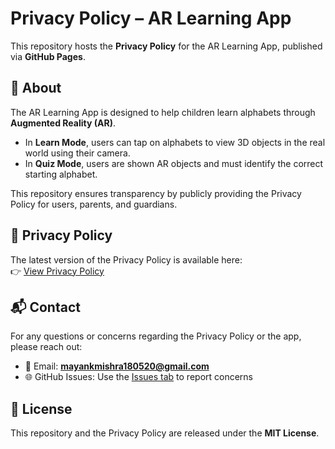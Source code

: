 # Privacy Policy – AR Learning App

This repository hosts the **Privacy Policy** for the AR Learning App, published via **GitHub Pages**.

## 📖 About
The AR Learning App is designed to help children learn alphabets through **Augmented Reality (AR)**.

- In **Learn Mode**, users can tap on alphabets to view 3D objects in the real world using their camera.  
- In **Quiz Mode**, users are shown AR objects and must identify the correct starting alphabet.  

This repository ensures transparency by publicly providing the Privacy Policy for users, parents, and guardians.

## 🔐 Privacy Policy
The latest version of the Privacy Policy is available here:  
👉 [View Privacy Policy]([https://yourusername.github.io/your-repo-name/](https://mayankm97.github.io/privacy-policy/))

## 📬 Contact
For any questions or concerns regarding the Privacy Policy or the app, please reach out:  

- 📧 Email: **mayankmishra180520@gmail.com**  
- 🌐 GitHub Issues: Use the [Issues tab](../../issues) to report concerns  

## 📄 License
This repository and the Privacy Policy are released under the **MIT License**.
